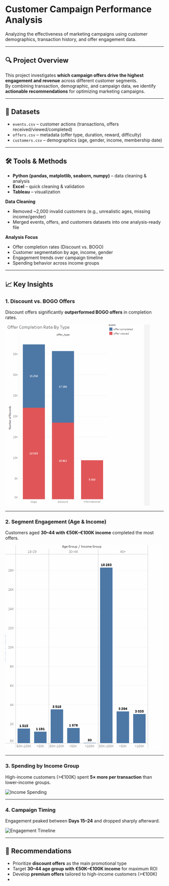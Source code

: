 # Customer Campaign Performance Analysis

Analyzing the effectiveness of marketing campaigns using customer demographics, transaction history, and offer engagement data.

---

## 🔍 Project Overview
This project investigates **which campaign offers drive the highest engagement and revenue** across different customer segments.  
By combining transaction, demographic, and campaign data, we identify **actionable recommendations** for optimizing marketing campaigns.

---

## 📂 Datasets
- `events.csv` – customer actions (transactions, offers received/viewed/completed)  
- `offers.csv` – metadata (offer type, duration, reward, difficulty)  
- `customers.csv` – demographics (age, gender, income, membership date)  
---

## 🛠️ Tools & Methods
- **Python (pandas, matplotlib, seaborn, numpy)** – data cleaning & analysis  
- **Excel** – quick cleaning & validation  
- **Tableau** – visualization  

**Data Cleaning**  
- Removed ~2,000 invalid customers (e.g., unrealistic ages, missing income/gender)  
- Merged events, offers, and customers datasets into one analysis-ready file  

**Analysis Focus**  
- Offer completion rates (Discount vs. BOGO)  
- Customer segmentation by age, income, gender  
- Engagement trends over campaign timeline  
- Spending behavior across income groups  

---

## 📈 Key Insights

### 1. Discount vs. BOGO Offers
Discount offers significantly **outperformed BOGO offers** in completion rates.  

![Completion Rates](images/Offer_Completion_Rate_by_Type.png)

---

### 2. Segment Engagement (Age & Income)
Customers aged **30–44 with €50K–€100K income** completed the most offers.  

![Segment Analysis](images/Age_Group_vs_Income_Group.png)

---

### 3. Spending by Income Group
High-income customers (>€100K) spent **5× more per transaction** than lower-income groups.  

![Income Spending](./images/income_spending.png)

---

### 4. Campaign Timing
Engagement peaked between **Days 15–24** and dropped sharply afterward.  

![Engagement Timeline](./images/engagement_timeline.png)

---

## 🎯 Recommendations
- Prioritize **discount offers** as the main promotional type  
- Target **30–44 age group with €50K–€100K income** for maximum ROI  
- Develop **premium offers** tailored to high-income customers (>€100K)  
-


